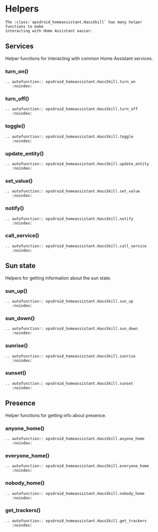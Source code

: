 # Helpers

```eval_rst
The :class:`opsdroid_homeassistant.HassSkill` has many helper functions to make
interacting with Home Assistant easier.
```

## Services

Helper functions for interacting with common Home Assistant services.

### turn_on()

```eval_rst
.. autofunction:: opsdroid_homeassistant.HassSkill.turn_on
   :noindex:
```

### turn_off()

```eval_rst
.. autofunction:: opsdroid_homeassistant.HassSkill.turn_off
   :noindex:
```

### toggle()

```eval_rst
.. autofunction:: opsdroid_homeassistant.HassSkill.toggle
   :noindex:
```

### update_entity()

```eval_rst
.. autofunction:: opsdroid_homeassistant.HassSkill.update_entity
   :noindex:
```

### set_value()

```eval_rst
.. autofunction:: opsdroid_homeassistant.HassSkill.set_value
   :noindex:
```

### notify()

```eval_rst
.. autofunction:: opsdroid_homeassistant.HassSkill.notify
   :noindex:
```

### call_service()

```eval_rst
.. autofunction:: opsdroid_homeassistant.HassSkill.call_service
   :noindex:
```

## Sun state

Helpers for getting information about the sun state.

### sun_up()

```eval_rst
.. autofunction:: opsdroid_homeassistant.HassSkill.sun_up
   :noindex:
```

### sun_down()

```eval_rst
.. autofunction:: opsdroid_homeassistant.HassSkill.sun_down
   :noindex:
```

### sunrise()

```eval_rst
.. autofunction:: opsdroid_homeassistant.HassSkill.sunrise
   :noindex:
```

### sunset()

```eval_rst
.. autofunction:: opsdroid_homeassistant.HassSkill.sunset
   :noindex:
```

## Presence

Helper functions for getting info about presence.

### anyone_home()

```eval_rst
.. autofunction:: opsdroid_homeassistant.HassSkill.anyone_home
   :noindex:
```

### everyone_home()

```eval_rst
.. autofunction:: opsdroid_homeassistant.HassSkill.everyone_home
   :noindex:
```

### nobody_home()

```eval_rst
.. autofunction:: opsdroid_homeassistant.HassSkill.nobody_home
   :noindex:
```

### get_trackers()

```eval_rst
.. autofunction:: opsdroid_homeassistant.HassSkill.get_trackers
   :noindex:
```
